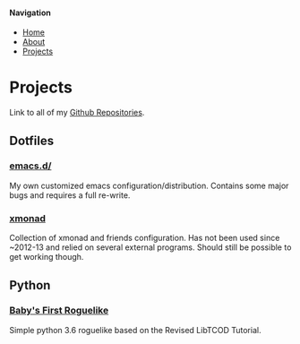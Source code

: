 #### Navigation
* [Home](https://ncdulo.github.io/)
* [About](https://ncdulo.github.io/about)
* [Projects](https://ncdulo.github.io/projects)

# Projects
Link to all of my [Github Repositories](https://github.com/ncdulo).
## Dotfiles
### [emacs.d/](https://github.com/ncdulo/emacsd)
My own customized emacs configuration/distribution. Contains some major bugs and requires a full re-write.
### [xmonad](https://github.com/ncdulo/xmonad)
Collection of xmonad and friends configuration. Has not been used since ~2012-13 and relied on several external programs. Should still be possible to get working though.
## Python
### [Baby's First Roguelike](https://github.com/ncdulo/roguelike)
Simple python 3.6 roguelike based on the Revised LibTCOD Tutorial.
